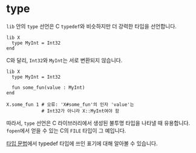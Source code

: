 # type

`lib` 안의 `type` 선언은 C `typedef`와 비슷하지만 더 강력한 타입을 선언합니다.

```crystal
lib X
  type MyInt = Int32
end
```

C와 달리, `Int32`와 `MyInt`는 서로 변환되지 않습니다.

```crystal
lib X
  type MyInt = Int32

  fun some_fun(value : MyInt)
end

X.some_fun 1 # 오류: 'X#some_fun'의 인자 'value'는
             # Int32가 아니라 X::MyInt여야 함
```

따라서, `type` 선언은 C 라이브러리에서 생성된 불투명 타입을 나타낼 때 유용합니다. `fopen`에서 얻을 수 있는 C의 `FILE` 타입이 그 예입니다.

[타입 문법](../type_grammar.html)에서 typedef 타입에 쓰인 표기에 대해 알아볼 수 있습니다.
